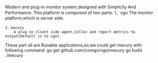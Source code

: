 Modern and plug-in monitor system,designed with Simplicity And Performance.
This platform is composed of two parts:
    1、vgo
        The monitor platform,which is server side.
    
    2、mecury
        A plug-in client side agent,Collec and report metrics to output(Default is to vgo).

These part all are Runable applications,so,we could get mecury with following command:
    go get github.com/corego/vgo/mecury
    go build
    ./mecury

